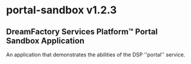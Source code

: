 # portal-sandbox v1.2.3

## DreamFactory Services Platform&trade; Portal Sandbox Application

An application that demonstrates the abilities of the DSP ''portal'' service.


